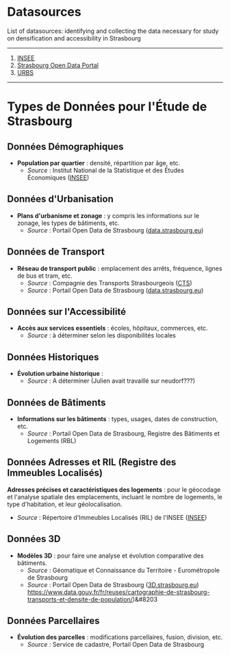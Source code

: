 # Datasources 

 List of datasources: identifying and collecting the data necessary for study on densification and accessibility in Strasbourg

*******
 1. [INSEE](https://www.insee.fr/fr/statistiques/2011101?geo=COM-67482)
 2. [Strasbourg Open Data Portal](https://data.strasbourg.eu/pages/accueil/)
 3. [URBS](https://www.urbs.fr/data/)
    
*******
# Types de Données pour l'Étude de Strasbourg


## Données Démographiques

- **Population par quartier** : densité, répartition par âge, etc.
  - *Source* : Institut National de la Statistique et des Études Économiques ([INSEE](https://www.insee.fr))

## Données d'Urbanisation

- **Plans d'urbanisme et zonage** : y compris les informations sur le zonage, les types de bâtiments, etc.
  - *Source* : Portail Open Data de Strasbourg ([data.strasbourg.eu](https://data.strasbourg.eu))

## Données de Transport

- **Réseau de transport public** : emplacement des arrêts, fréquence, lignes de bus et tram, etc.
  - *Source* : Compagnie des Transports Strasbourgeois ([CTS](https://www.cts-strasbourg.eu/fr/portail-open-data/))
  - *Source* : Portail Open Data de Strasbourg ([data.strasbourg.eu](https://data.strasbourg.eu))


## Données sur l'Accessibilité

- **Accès aux services essentiels** : écoles, hôpitaux, commerces, etc.
  - *Source* : à déterminer selon les disponibilités locales

## Données Historiques

- **Évolution urbaine historique** : 
  - *Source* : A déterminer (Julien avait travaillé sur neudorf???)


## Données de Bâtiments

- **Informations sur les bâtiments** : types, usages, dates de construction, etc.
  - *Source* : Portail Open Data de Strasbourg, Registre des Bâtiments et Logements (RBL)

## Données Adresses et RIL (Registre des Immeubles Localisés)

 **Adresses précises et caractéristiques des logements** : pour le géocodage et l'analyse spatiale des emplacements, incluant le nombre de logements, le type d'habitation, et leur géolocalisation.
  - *Source* : Répertoire d’Immeubles Localisés (RIL) de l'INSEE ([INSEE](https://www.insee.fr/fr/information/2406153))

## Données 3D 

- **Modèles 3D** : pour faire une analyse et évolution comparative des bâtiments.
  - *Source* : Géomatique et Connaissance du Territoire - Eurométropole de Strasbourg
  - *Source* : Portail Open Data de Strasbourg ([3D.strasbourg.eu](https://3D.strasbourg.eu))
https://www.data.gouv.fr/fr/reuses/cartographie-de-strasbourg-transports-et-densite-de-population/)&#8203

## Données Parcellaires

- **Évolution des parcelles** : modifications parcellaires, fusion, division, etc.
  - *Source* : Service de cadastre, Portail Open Data de Strasbourg



